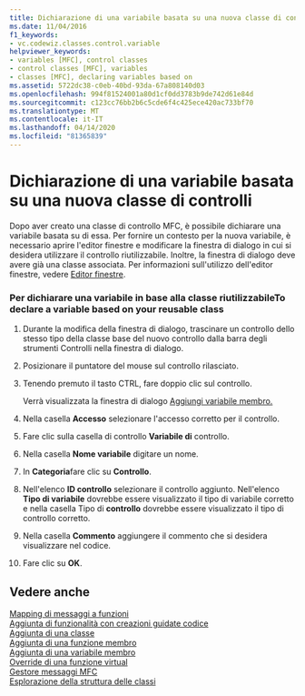 ```yaml
---
title: Dichiarazione di una variabile basata su una nuova classe di controlli
ms.date: 11/04/2016
f1_keywords:
- vc.codewiz.classes.control.variable
helpviewer_keywords:
- variables [MFC], control classes
- control classes [MFC], variables
- classes [MFC], declaring variables based on
ms.assetid: 5722dc38-c0eb-40bd-93da-67a808140d03
ms.openlocfilehash: 994f81524001a80d1cf0dd3783b9de742d61e84d
ms.sourcegitcommit: c123cc76bb2b6c5cde6f4c425ece420ac733bf70
ms.translationtype: MT
ms.contentlocale: it-IT
ms.lasthandoff: 04/14/2020
ms.locfileid: "81365839"
---
```

# <a name="declaring-a-variable-based-on-your-new-control-class"></a>Dichiarazione di una variabile basata su una nuova classe di controlli

Dopo aver creato una classe di controllo MFC, è possibile dichiarare una variabile basata su di essa. Per fornire un contesto per la nuova variabile, è necessario aprire l'editor finestre e modificare la finestra di dialogo in cui si desidera utilizzare il controllo riutilizzabile. Inoltre, la finestra di dialogo deve avere già una classe associata. Per informazioni sull'utilizzo dell'editor finestre, vedere [Editor finestre](../../windows/dialog-editor.md).

### <a name="to-declare-a-variable-based-on-your-reusable-class"></a>Per dichiarare una variabile in base alla classe riutilizzabileTo declare a variable based on your reusable class

1. Durante la modifica della finestra di dialogo, trascinare un controllo dello stesso tipo della classe base del nuovo controllo dalla barra degli strumenti Controlli nella finestra di dialogo.

1. Posizionare il puntatore del mouse sul controllo rilasciato.

1. Tenendo premuto il tasto CTRL, fare doppio clic sul controllo.

   Verrà visualizzata la finestra di dialogo [Aggiungi variabile membro.](../../ide/add-member-variable-wizard.md)

1. Nella casella **Accesso** selezionare l'accesso corretto per il controllo.

1. Fare clic sulla casella di controllo **Variabile di** controllo.

1. Nella casella **Nome variabile** digitare un nome.

1. In **Categoria**fare clic su **Controllo**.

1. Nell'elenco **ID controllo** selezionare il controllo aggiunto. Nell'elenco **Tipo di variabile** dovrebbe essere visualizzato il tipo di variabile corretto e nella casella Tipo di **controllo** dovrebbe essere visualizzato il tipo di controllo corretto.

1. Nella casella **Commento** aggiungere il commento che si desidera visualizzare nel codice.

1. Fare clic su **OK**.

## <a name="see-also"></a>Vedere anche

[Mapping di messaggi a funzioni](../../mfc/reference/mapping-messages-to-functions.md)<br/>
[Aggiunta di funzionalità con creazioni guidate codice](../../ide/adding-functionality-with-code-wizards-cpp.md)<br/>
[Aggiunta di una classe](../../ide/adding-a-class-visual-cpp.md)<br/>
[Aggiunta di una funzione membro](../../ide/adding-a-member-function-visual-cpp.md)<br/>
[Aggiunta di una variabile membro](../../ide/adding-a-member-variable-visual-cpp.md)<br/>
[Override di una funzione virtual](../../ide/overriding-a-virtual-function-visual-cpp.md)<br/>
[Gestore messaggi MFC](../../mfc/reference/adding-an-mfc-message-handler.md)<br/>
[Esplorazione della struttura delle classi](../../ide/navigate-code-cpp.md)

